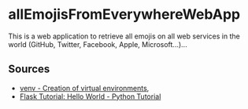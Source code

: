 # allEmojisFromEverywhereWebApp

This is a web application to retrieve all emojis  on all web services in the world (GitHub, Twitter, Facebook, Apple, Microsoft...)...

## Sources

* [venv - Creation of virtual environments](https://docs.python.org/3/library/venv.html),
* [Flask Tutorial: Hello World - Python Tutorial](https://pythonbasics.org/flask-tutorial-hello-world/)